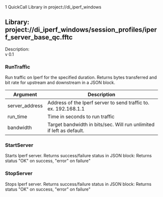 1 QuickCall Library in project://di_iperf_windows
## Library: project://di_iperf_windows/session_profiles/iperf_server_base_qc.fftc
Description:  
v 0.1  
  
### RunTraffic
Run traffic on Iperf for the specified duration. Returns bytes transferred and bit rate for upstream and downstream in a JSON block. 

Argument | Description
------------ | -------------
server_address | Address of the Iperf server to send traffic to. <br>ex. 192.168.1.1<br>
run_time | Time in seconds to run traffic
bandwidth | Target bandwidth in bits/sec. Will run unlimited if left as default. 
### StartServer
Starts Iperf server. Returns success/failure status in JSON block:
Returns status "OK" on success, "error" on failure"
### StopServer
Stops Iperf server. Returns success/failure status in JSON block:
Returns status "OK" on success, "error" on failure"
